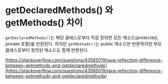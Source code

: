 # getDeclaredMethods() 와 getMethods() 차이

`getDeclaredMethods()`는 해당 클래스로부터 직접 정의한 모든 메소드(protected, private 포함)를 반환된다. 하지만 `getMethods()`는 public 메소드만 반환하지만 부모 클래스로부터 정의된 메소드도 함께 반환된다.

[https://stackoverflow.com/questions/43585019/java-reflection-difference-between-getmethods-and-getdeclaredmethods](https://stackoverflow.com/questions/43585019/java-reflection-difference-between-getmethods-and-getdeclaredmethods)